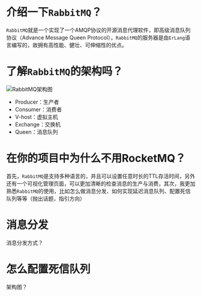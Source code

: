 # 介绍一下`RabbitMQ`？

`RabbitMQ`就是一个实现了一个AMQP协议的开源消息代理软件，即高级消息队列协议（Advance Message Queen Protocol），`RabbitMQ`的服务器是由`ErLang`语言编写的，故拥有高性能、健壮、可伸缩性的优点。

# 了解`RabbitMQ`的架构吗？

![RabbitMQ架构图](https://cs-wlei224.obs.cn-south-1.myhuaweicloud.com/blog-imgs/202401071311045.png)

- Producer：生产者
- Consumer：消费者
- V-host：虚拟主机
- Exchange：交换机
- Queen：消息队列

# 在你的项目中为什么不用RocketMQ？

首先，`RabbitMQ`是支持多种语言的，并且可以设置任意时长的TTL存活时间，另外还有一个可视化管理页面，可以更加清晰的检查消息的生产与消费，其次，我更加熟悉`RabbitMQ`的使用，比如怎么做消息分发、如何实现延迟消息队列、配置死信队列等等（抛出话题，指引方向）

# 消息分发

消息分发方式？

# 怎么配置死信队列

架构图？



